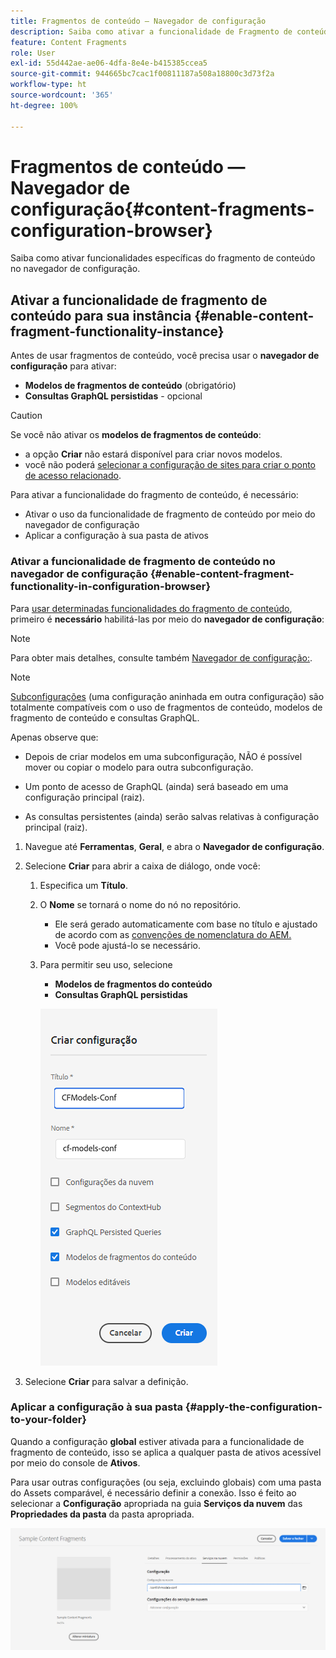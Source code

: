 ```yaml
---
title: Fragmentos de conteúdo — Navegador de configuração
description: Saiba como ativar a funcionalidade de Fragmento de conteúdo e GraphQL no Navegador de configuração para aproveitar recursos de entrega headless AEM.
feature: Content Fragments
role: User
exl-id: 55d442ae-ae06-4dfa-8e4e-b415385ccea5
source-git-commit: 944665bc7cac1f00811187a508a18800c3d73f2a
workflow-type: ht
source-wordcount: '365'
ht-degree: 100%

---
```


# Fragmentos de conteúdo — Navegador de configuração{#content-fragments-configuration-browser}

Saiba como ativar funcionalidades específicas do fragmento de conteúdo no navegador de configuração.

## Ativar a funcionalidade de fragmento de conteúdo para sua instância {#enable-content-fragment-functionality-instance}

Antes de usar fragmentos de conteúdo, você precisa usar o **navegador de configuração** para ativar:

* **Modelos de fragmentos de conteúdo** (obrigatório)
* **Consultas GraphQL persistidas** - opcional

>[!CAUTION]
>
>Se você não ativar os **modelos de fragmentos de conteúdo**:
>
>* a opção **Criar** não estará disponível para criar novos modelos.
>* você não poderá [selecionar a configuração de sites para criar o ponto de acesso relacionado](/help/headless/graphql-api/graphql-endpoint.md).


Para ativar a funcionalidade do fragmento de conteúdo, é necessário:

* Ativar o uso da funcionalidade de fragmento de conteúdo por meio do navegador de configuração
* Aplicar a configuração à sua pasta de ativos

### Ativar a funcionalidade de fragmento de conteúdo no navegador de configuração {#enable-content-fragment-functionality-in-configuration-browser}

Para [usar determinadas funcionalidades do fragmento de conteúdo](#creating-a-content-fragment-model), primeiro é **necessário** habilitá-las por meio do **navegador de configuração**:

>[!NOTE]
>
>Para obter mais detalhes, consulte também [Navegador de configuração:](/help/implementing/developing/introduction/configurations.md#using-configuration-browser).

>[!NOTE]
>
>[Subconfigurações](/help/implementing/developing/introduction/configurations.md#configuration-resolution) (uma configuração aninhada em outra configuração) são totalmente compatíveis com o uso de fragmentos de conteúdo, modelos de fragmento de conteúdo e consultas GraphQL.
>
>Apenas observe que:
>
>
>* Depois de criar modelos em uma subconfiguração, NÃO é possível mover ou copiar o modelo para outra subconfiguração.
>
>* Um ponto de acesso de GraphQL (ainda) será baseado em uma configuração principal (raiz).
>
>* As consultas persistentes (ainda) serão salvas relativas à configuração principal (raiz).



1. Navegue até **Ferramentas**, **Geral**, e abra o **Navegador de configuração**.

1. Selecione **Criar** para abrir a caixa de diálogo, onde você:

   1. Especifica um **Título**.
   1. O **Nome** se tornará o nome do nó no repositório.
      * Ele será gerado automaticamente com base no título e ajustado de acordo com as [convenções de nomenclatura do AEM.](/help/implementing/developing/introduction/naming-conventions.md)
      * Você pode ajustá-lo se necessário.
   1. Para permitir seu uso, selecione
      * **Modelos de fragmentos do conteúdo**
      * **Consultas GraphQL persistidas**

      ![Definir configuração](assets/cfm-conf-01.png)


1. Selecione **Criar** para salvar a definição.

<!-- 1. Select the location appropriate to your website. -->

### Aplicar a configuração à sua pasta {#apply-the-configuration-to-your-folder}

Quando a configuração **global** estiver ativada para a funcionalidade de fragmento de conteúdo, isso se aplica a qualquer pasta de ativos acessível por meio do console de **Ativos**.

Para usar outras configurações (ou seja, excluindo globais) com uma pasta do Assets comparável, é necessário definir a conexão. Isso é feito ao selecionar a **Configuração** apropriada na guia **Serviços da nuvem** das **Propriedades da pasta** da pasta apropriada.

![Aplicar configuração](assets/cfm-conf-02.png)
